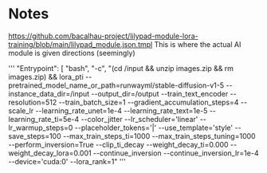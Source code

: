 # Notes
https://github.com/bacalhau-project/lilypad-module-lora-training/blob/main/lilypad_module.json.tmpl
This is where the actual AI module is given directions (seemingly)

'''
"Entrypoint": [
                "bash", "-c", "(cd /input && unzip images.zip && rm images.zip) && lora_pti --pretrained_model_name_or_path=runwayml/stable-diffusion-v1-5 --instance_data_dir=/input --output_dir=/output --train_text_encoder --resolution=512 --train_batch_size=1 --gradient_accumulation_steps=4 --scale_lr --learning_rate_unet=1e-4 --learning_rate_text=1e-5 --learning_rate_ti=5e-4 --color_jitter --lr_scheduler='linear' --lr_warmup_steps=0 --placeholder_tokens='<s1>|<s2>' --use_template='style' --save_steps=100 --max_train_steps_ti=1000 --max_train_steps_tuning=1000 --perform_inversion=True --clip_ti_decay --weight_decay_ti=0.000 --weight_decay_lora=0.001 --continue_inversion --continue_inversion_lr=1e-4 --device='cuda:0' --lora_rank=1"
'''
